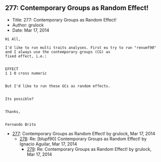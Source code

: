 ## 277: Contemporary Groups as Random Effect!

- Title: 277: Contemporary Groups as Random Effect!
- Author: grulock
- Date: Mar 17, 2014
```
Hi All,

I'd like to run multi traits analyses. First eu try to run "renumf90" and I always use the contemporary groups (CG) as
fixed effect, i.e.:


EFFECT
1 1 0 cross numeric


But I'd like to run these GCs as random effects.


Its possible?


Thanks,


Fernando Brito
```

- [277](0277.md): Contemporary Groups as Random Effect! by grulock, Mar 17, 2014
    - [278](0278.md): Re: [blupf90] Contemporary Groups as Random Effect! by Ignacio Aguilar, Mar 17, 2014
        - [279](0279.md): Re: Contemporary Groups as Random Effect! by grulock, Mar 17, 2014
